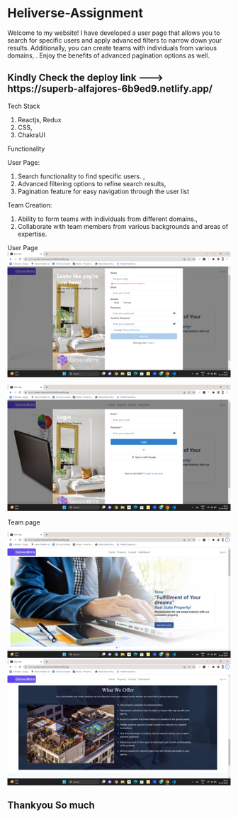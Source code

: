 # Heliverse-Assignment 
Welcome to my website! I have developed a user page that allows you to search for specific users and apply advanced filters to narrow down your results. Additionally, you can create teams with individuals from various domains, . Enjoy the benefits of advanced pagination options as well.
 <h2> Kindly Check the deploy link ---> https://superb-alfajores-6b9ed9.netlify.app/   </h2>

 
Tech Stack 

1. Reactjs, Redux
2. CSS,
3. ChakraUI


Functionality

User Page:
1. Search functionality to find specific users.  ,
2. Advanced filtering options to refine search results,
3. Pagination feature for easy navigation through the user list 

Team Creation:
1. Ability to form teams with individuals from different domains.,
2. Collaborate with team members from various backgrounds and areas of expertise.


User Page
![user page](https://github.com/Durgesh9871/ReadmeImages/blob/main/Geniobits/signup.png?raw=true)

![user page](https://github.com/Durgesh9871/ReadmeImages/blob/main/Geniobits/login.png?raw=true)

Team page

![homepage](https://github.com/Durgesh9871/ReadmeImages/blob/main/Geniobits/Home0.png?raw=true)
![homepage](https://github.com/Durgesh9871/ReadmeImages/blob/main/Geniobits/home2.png?raw=true)


<h2>Thankyou So much </h2>
